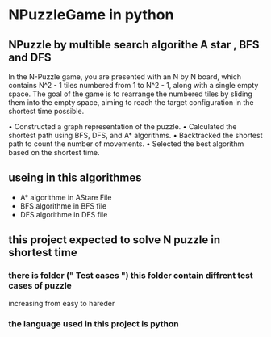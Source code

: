 # NPuzzleGame in python
## NPuzzle  by multible search algorithe A star , BFS and DFS
In the N-Puzzle game, you are presented with an N by N board, which contains N^2 - 1 tiles numbered from 1 to N^2 - 1, along with a single empty space. The goal of the game is to rearrange the numbered tiles by sliding them into the empty space, aiming to reach the target configuration in the shortest time possible.

•	Constructed a graph representation of the puzzle.
•	Calculated the shortest path using BFS, DFS, and A* algorithms.
•	Backtracked the shortest path to count the number of movements.
•	Selected the best algorithm based on the shortest time.

## useing in this algorithmes 
* A* algorithme in AStare File
* BFS algorithme in BFS file 
* DFS algorithme in DFS file  
## this project expected to solve N puzzle in shortest time
### there is folder (" Test cases ") this folder contain diffrent test cases of puzzle 
increasing from easy to hareder 
### the language used in this project is python
